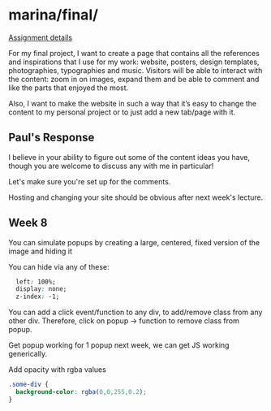 # marina/final/

[Assignment details](/homework/final)

For my final project, I want to create a page that contains all the references and inspirations that I use for my work: website, posters, design templates, photographies, typographies and music. Visitors will be able to interact with the content: zoom in on images, expand them and be able to comment and like the parts that enjoyed the most.

Also, I want to make the website in such a way that it’s easy to change the content to my personal project or to just add a new tab/page with it.

## Paul's Response

I believe in your ability to figure out some of the content ideas you have, though you are welcome to discuss any with me in particular!

Let's make sure you're set up for the comments.

Hosting and changing your site should be obvious after next week's lecture.

## Week 8

You can simulate popups by creating a large, centered, fixed version of the image and hiding it

You can hide via any of these:
```css
  left: 100%;
  display: none;
  z-index: -1;
```

You can add a click event/function to any div, to add/remove class from any other div. Therefore, click on popup -> function to remove class from popup.

Get popup working for 1 popup next week, we can get JS working generically.

Add opacity with rgba values
```css
.some-div {
  background-color: rgba(0,0,255,0.2);
}
```
